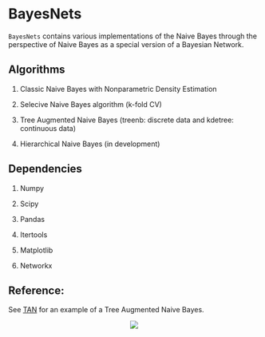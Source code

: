 # BayesNets


`BayesNets` contains various implementations of the Naive Bayes through the perspective of Naive Bayes as a special version of a Bayesian Network.

## Algorithms

1. Classic Naive Bayes with Nonparametric Density Estimation

2. Selecive Naive Bayes algorithm (k-fold CV)

3. Tree Augmented Naive Bayes (treenb: discrete data and kdetree: continuous data)

4. Hierarchical Naive Bayes (in development)


## Dependencies

1. Numpy

2. Scipy

3. Pandas

4. Itertools

5. Matplotlib

6. Networkx


## Reference:

See [TAN](http://ai.stanford.edu/~moises/tutorial/sld164.htm) for an example of a Tree Augmented Naive Bayes.

<div align="center">
  <img src="http://ai.stanford.edu/~moises/tutorial/img164.GIF"><br>
</div>

